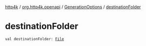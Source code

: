 [http4k](../../index.md) / [org.http4k.openapi](../index.md) / [GenerationOptions](index.md) / [destinationFolder](./destination-folder.md)

# destinationFolder

`val destinationFolder: `[`File`](https://docs.oracle.com/javase/9/docs/api/java/io/File.html)